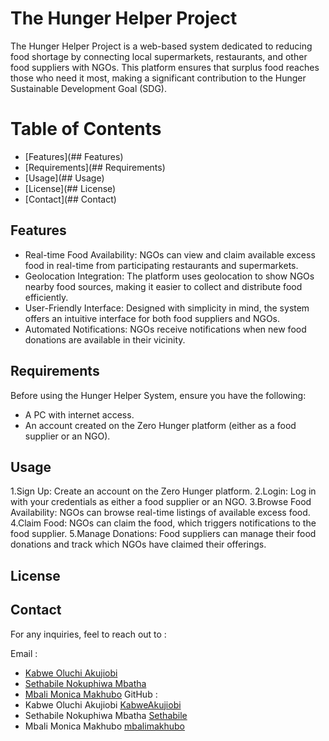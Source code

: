 # The Hunger Helper Project

The Hunger Helper Project is a web-based system dedicated to reducing food shortage by connecting local supermarkets, restaurants, and other food suppliers with NGOs. This platform ensures that surplus food reaches those who need it most, making a significant contribution to the Hunger Sustainable Development Goal (SDG).

# Table of Contents

- [Features](## Features)
- [Requirements](## Requirements)
- [Usage](## Usage)
- [License](## License)
- [Contact](## Contact)

## Features

- Real-time Food Availability: NGOs can view and claim available excess food in real-time from participating restaurants and supermarkets.
- Geolocation Integration: The platform uses geolocation to show NGOs nearby food sources, making it easier to collect and distribute food efficiently.
- User-Friendly Interface: Designed with simplicity in mind, the system offers an intuitive interface for both food suppliers and NGOs.
- Automated Notifications: NGOs receive notifications when new food donations are available in their vicinity.

## Requirements

Before using the Hunger Helper System, ensure you have the following:

- A PC with internet access.
- An account created on the Zero Hunger platform (either as a food supplier or an NGO).

## Usage

1.Sign Up: Create an account on the Zero Hunger platform.
2.Login: Log in with your credentials as either a food supplier or an NGO.
3.Browse Food Availability: NGOs can browse real-time listings of available excess food.
4.Claim Food: NGOs can claim the food, which triggers notifications to the food supplier.
5.Manage Donations: Food suppliers can manage their food donations and track which NGOs have claimed their offerings.

## License

## Contact

For any inquiries, feel to reach out to :
 
Email : 
- [Kabwe Oluchi Akujiobi](mailto:kabweolu@gmail.com)
- [Sethabile Nokuphiwa Mbatha](mailto:snmbatha1998@gmail.com)
- [Mbali Monica Makhubo](mailto:mbali.makhubo25@gmail.com)
GitHub :
- Kabwe Oluchi Akujiobi [KabweAkujiobi](https://github.com/KabweAkujiobi)
- Sethabile Nokuphiwa Mbatha [Sethabile](https://github.com/Sethabile)
- Mbali Monica Makhubo [mbalimakhubo](https://github.com/mbalimakhubo)
